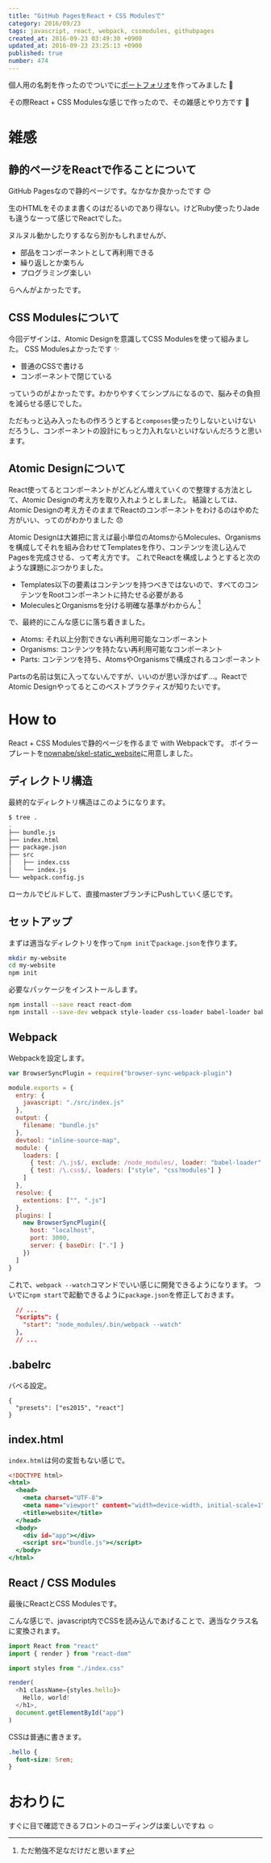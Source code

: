 ```yaml
---
title: "GitHub PagesをReact + CSS Modulesで"
category: 2016/09/23
tags: javascript, react, webpack, cssmodules, githubpages
created_at: 2016-09-23 03:49:30 +0900
updated_at: 2016-09-23 23:25:13 +0900
published: true
number: 474
---
```


個人用の名刺を作ったのでついでに[ポートフォリオ](https://nownabe.github.io/)を作ってみました :muscle:

その際React + CSS Modulesな感じで作ったので、その雑感とやり方です :memo:

# 雑感
## 静的ページをReactで作ることについて
GitHub Pagesなので静的ページです。なかなか良かったです :blush: 

生のHTMLをそのまま書くのはだるいのであり得ない。けどRuby使ったりJadeも違うなーって感じでReactでした。

ヌルヌル動かしたりするなら別かもしれませんが、

* 部品をコンポーネントとして再利用できる
* 繰り返しとか楽ちん
* プログラミング楽しい

らへんがよかったです。

## CSS Modulesについて
今回デザインは、Atomic Designを意識してCSS Modulesを使って組みました。
CSS Modulesよかったです :sparkles: 

* 普通のCSSで書ける
* コンポーネントで閉じている

っていうのがよかったです。わかりやすくてシンプルになるので、脳みその負担を減らせる感じでした。

ただもっと込み入ったもの作ろうとすると`composes`使ったりしないといけないだろうし、コンポーネントの設計にもっと力入れないといけないんだろうと思います。

## Atomic Designについて
React使ってるとコンポーネントがどんどん増えていくので整理する方法として、Atomic Designの考え方を取り入れようとしました。
結論としては、Atomic Designの考え方そのままでReactのコンポーネントをわけるのはやめた方がいい、ってのがわかりました :disappointed: 

Atomic Designは大雑把に言えば最小単位のAtomsからMolecules、Organismsを構成してそれを組み合わせてTemplatesを作り、コンテンツを流し込んでPagesを完成させる、って考え方です。
これでReactを構成しようとすると次のような課題にぶつかりました。


* Templates以下の要素はコンテンツを持つべきではないので、すべてのコンテンツをRootコンポーネントに持たせる必要がある
* MoleculesとOrganismsを分ける明確な基準がわからん [^1]

で、最終的にこんな感じに落ち着きました。

* Atoms: それ以上分割できない再利用可能なコンポーネント
* Organisms: コンテンツを持たない再利用可能なコンポーネント
* Parts: コンテンツを持ち、AtomsやOrganismsで構成されるコンポーネント

Partsの名前は気に入ってないんですが、いいのが思い浮かばず…。ReactでAtomic Designやってるとこのベストプラクティスが知りたいです。

[^1]: ただ勉強不足なだけだと思います

# How to
React + CSS Modulesで静的ページを作るまで with Webpackです。
ボイラープレートを[nownabe/skel-static_website](https://github.com/nownabe/skel-static_website)に用意しました。

## ディレクトリ構造
最終的なディレクトリ構造はこのようになります。

```bash
$ tree .
.
├── bundle.js
├── index.html
├── package.json
├── src
│   ├── index.css
│   └── index.js
└── webpack.config.js
```

ローカルでビルドして、直接masterブランチにPushしていく感じです。

## セットアップ
まずは適当なディレクトリを作って`npm init`で`package.json`を作ります。

```bash
mkdir my-website
cd my-website
npm init
```

必要なパッケージをインストールします。

```bash
npm install --save react react-dom
npm install --save-dev webpack style-loader css-loader babel-loader babel-preset-es2015 babel-preset-react browser-sync-webpack-plugin browser-sync
```

## Webpack
Webpackを設定します。

```javascript:webpack.config.js
var BrowserSyncPlugin = require("browser-sync-webpack-plugin")

module.exports = {
  entry: {
    javascript: "./src/index.js"
  },
  output: {
    filename: "bundle.js"
  },
  devtool: "inline-source-map",
  module: {
    loaders: [
      { test: /\.js$/, exclude: /node_modules/, loader: "babel-loader" },
      { test: /\.css$/, loaders: ["style", "css?modules"] }
    ]
  },
  resolve: {
    extentions: ["", ".js"]
  },
  plugins: [
    new BrowserSyncPlugin({
      host: "localhost",
      port: 3000,
      server: { baseDir: ["."] }
    })
  ]
}
```

これで、`webpack --watch`コマンドでいい感じに開発できるようになります。
ついでに`npm start`で起動できるように`package.json`を修正しておきます。

```javascript:package.json
  // ...
  "scripts": {
    "start": "node_modules/.bin/webpack --watch"
  },
  // ...
```

## .babelrc
バベる設定。

```javascript:.babelrc
{
  "presets": ["es2015", "react"]
}
```

## index.html
`index.html`は何の変哲もない感じで。

```html:index.html
<!DOCTYPE html>
<html>
  <head>
    <meta charset="UTF-8">
    <meta name="viewport" content="width=device-width, initial-scale=1">
    <title>website</title>
  </head>
  <body>
    <div id="app"></div>
    <script src="bundle.js"></script>
  </body>
</html>
```

## React / CSS Modules
最後にReactとCSS Modulesです。

こんな感じで、javascript内でCSSを読み込んであげることで、適当なクラス名に変換されます。

```js:src/index.js
import React from "react"
import { render } from "react-dom"

import styles from "./index.css"

render(
  <h1 className={styles.hello}>
    Hello, world!
  </h1>,
  document.getElementById("app")
)
```

CSSは普通に書きます。

```css:src/index.css
.hello {
  font-size: 5rem;
}
```

# おわりに
すぐに目で確認できるフロントのコーディングは楽しいですね :relaxed: 

